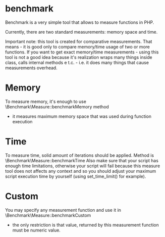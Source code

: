 benchmark
=========

Benchmark is a very simple tool that allows to measure functions in PHP. 

Currently, there are two standard measurements: memory space and time.

Important note: this tool is created for comparative measurements. That means -
it is good only to compare memory/time usage of two or more functions. If you
want to get exact memory/time measurements - using this tool is not a good idea
because it's realization wraps many things inside class, calls internal methods
e t.c. - i.e. it does many things that cause measurements overhead.

Memory
======

To measure memory, it's enough to use \Benchmark\Measure::benchmarkMemory method
- it measures maximum memory space that was used during function execution

Time
====

To measure time, solid amount of iterations should be applied. Method is 
\Benchmark\Measure::benchmarkTime Also make sure that your script has enough
time limitations, otherwise your script will fail because this measure tool
does not affects any context and so you should adjust your maximum script
execution time by yourself (using set_time_limit() for example).

Custom
======

You may specify any measurement function and use it in \Benchmark\Measure::benchmarkCustom
- the only restriction is that value, returned by this measurement function
must be numeric value.
